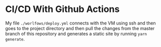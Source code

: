 # CI/CD With Github Actions

My file `./worlfows/deploy.yml` connects with the VM using ssh and then goes
to the project directory and then pull the changes from the master branch
of this repository and generates a static site by running `yarn generate`.